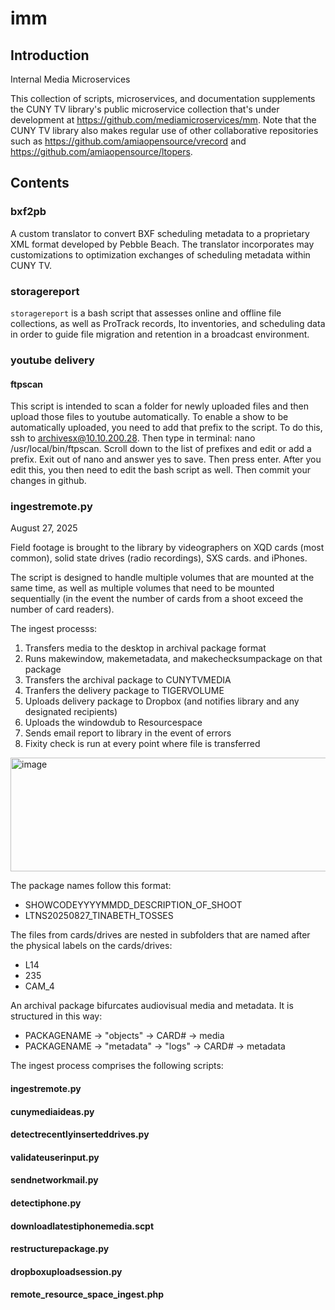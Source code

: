 # imm

## Introduction

Internal Media Microservices

This collection of scripts, microservices, and documentation supplements the CUNY TV library's public microservice collection that's under development at https://github.com/mediamicroservices/mm. Note that the CUNY TV library also makes regular use of other collaborative repositories such as https://github.com/amiaopensource/vrecord and https://github.com/amiaopensource/ltopers.

## Contents

### bxf2pb

A custom translator to convert BXF scheduling metadata to a proprietary XML format developed by Pebble Beach. The translator incorporates may customizations to optimization exchanges of scheduling metadata within CUNY TV.

### storagereport

`storagereport` is a bash script that assesses online and offline file collections, as well as ProTrack records, lto inventories, and scheduling data in order to guide file migration and retention in a broadcast environment. 

### youtube delivery
#### ftpscan
This script is intended to scan a folder for newly uploaded files and then upload those files to youtube automatically. To enable a show to be automatically uploaded, you need to add that prefix to the script. To do this, ssh to archivesx@10.10.200.28. Then type in terminal: nano /usr/local/bin/ftpscan. Scroll down to the list of prefixes and edit or add a prefix. Exit out of nano and answer yes to save. Then press enter. After you edit this, you then need to edit the bash script as well. Then commit your changes in github. 

### ingestremote.py
August 27, 2025

Field footage is brought to the library by videographers on XQD cards (most common), solid state drives (radio recordings), SXS cards. and iPhones. 

The script is designed to handle multiple volumes that are mounted at the same time, as well as multiple volumes that need to be mounted sequentially (in the event the number of cards from a shoot exceed the number of card readers).

The ingest processs:

1. Transfers media to the desktop in archival package format
2. Runs makewindow, makemetadata, and makechecksumpackage on that package
3. Transfers the archival package to CUNYTVMEDIA
4. Tranfers the delivery package to TIGERVOLUME
5. Uploads delivery package to Dropbox (and notifies library and any designated recipients)
6. Uploads the windowdub to Resourcespace
7. Sends email report to library in the event of errors
8. Fixity check is run at every point where file is transferred

<img width="1174" height="182" alt="image" src="https://github.com/user-attachments/assets/0de25cf6-d3cd-4fc2-8364-fff7b7c01190" />

The package names follow this format:
- SHOWCODEYYYYMMDD_DESCRIPTION_OF_SHOOT
- LTNS20250827_TINABETH_TOSSES

The files from cards/drives are nested in subfolders that are named after the physical labels on the cards/drives:
- L14
- 235
- CAM_4

An archival package bifurcates audiovisual media and metadata. It is structured in this way:
- PACKAGENAME -> "objects" -> CARD# -> media
- PACKAGENAME -> "metadata" -> "logs" -> CARD# -> metadata

The ingest process comprises the following scripts:

#### ingestremote.py

#### cunymediaideas.py

#### detectrecentlyinserteddrives.py

#### validateuserinput.py

#### sendnetworkmail.py

#### detectiphone.py 

#### downloadlatestiphonemedia.scpt

#### restructurepackage.py

#### dropboxuploadsession.py

#### remote_resource_space_ingest.php









